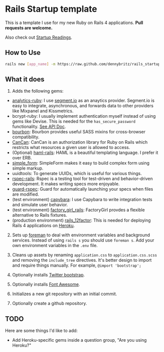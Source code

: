 # Rails Startup template

This is a template I use for my new Ruby on Rails 4 applications. **Pull requests are welcome.**

Also check out [Startup Readings](https://github.com/dennybritz/startupreadings).

## How to Use

```bash
rails new [app_name] -m https://raw.github.com/dennybritz/rails_startup_template/master/template.rb
```

## What it does

1. Adds the following gems:
  - [analytics-ruby](https://github.com/segmentio/analytics-ruby): I use [segment.io](https://segment.io/) as an anaytics provider. Segment.io is easy to integrate, asynchronous, and forwards data to other providers like Mixpanel and Kissmetrics.
  - bcrypt-ruby: I usually implement authentication myself instead of using gems like Devise. This is needed for the `has_secure_password` functionality. [See API Doc](http://api.rubyonrails.org/classes/ActiveModel/SecurePassword/ClassMethods.html).
  - [bourbon](http://bourbon.io/): Bourbon provides useful SASS mixins for cross-browser compatibility.
  - [CanCan](https://github.com/ryanb/cancan): CanCan is an authorization library for Ruby on Rails which restricts what resources a given user is allowed to access.
  - (Optional) [haml-rails](http://haml.info): HAML is a beautiful templating language. I prefer it over ERB. 
  - [simple_form](https://github.com/plataformatec/simple_form): SimpleForm makes it easy to build complex form using simple markup.
  - uuidtools: To generate UUIDs, which is useful for various things.
  - [rspec-rails](https://github.com/rspec/rspec-rails): Rspec is a testing tool for test-driven and behavior-driven development. It makes writing specs more enjoyable.
  - [guard-rspec](https://github.com/guard/guard-rspec): Guard for automatically launching your specs when files are modified.
  - (test environment) [capybara](https://github.com/jnicklas/capybara): I use Capybara to write integration tests and simulate user behavior.
  - (test environment) [factory_girl_rails](https://github.com/thoughtbot/factory_girl): FactoryGirl provdes a flexible alternative to Rails fixtures. 
  - (production environment) [rails_12factor](https://devcenter.heroku.com/articles/rails-integration-gems): This is needed for deploying Rails 4 applications on [Heroku](http://heroku.com). 

2. Sets up [foreman](https://github.com/ddollar/foreman) to deal with environment variables and background services. Instead of using `rails s` you should use `foreman s`. Add your own environment variables in the `.env` file.

3. Cleans up assets by renaming `application.css` to `application.css.scss` and removing the `include_tree` directives. It's better design to import and require things manually. For example, `@import 'bootstrap';`

4. Optionally installs [Twitter bootstrap](http://getbootstrap.com/).

5. Optionally installs [Font Awesome](http://fortawesome.github.io/Font-Awesome/).

6. Initializes a new git repository with an initial commit.

7. Optionally create a github repository.

## TODO

Here are some things I'd like to add:

- Add Heroku-specific gems inside a question group, "Are you using Heroku?"
